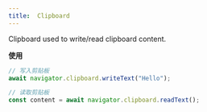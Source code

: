 ```yaml
---
title:  Clipboard
---
```

Clipboard used to write/read clipboard content.

**使用**
```javascript
// 写入剪贴板
await navigator.clipboard.writeText("Hello");

// 读取剪贴板
const content = await navigator.clipboard.readText();
```
